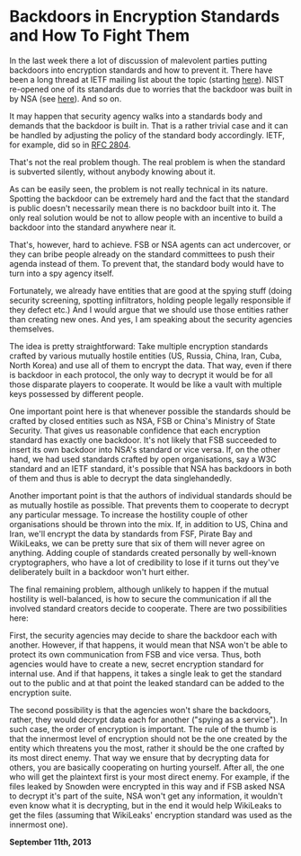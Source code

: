 # Backdoors in Encryption Standards and How To Fight Them



In the last week there a lot of discussion of malevolent parties putting backdoors into encryption standards and how to prevent it. There have been a long thread at IETF mailing list about the topic (starting [here](http://www.ietf.org/mail-archive/web/ietf/current/msg82071.html)). NIST re-opened one of its standards due to worries that the backdoor was built in by NSA (see [here](http://csrc.nist.gov/publications/nistbul/itlbul2013_09_supplemental.pdf)). And so on.

It may happen that security agency walks into a standards body and demands that the backdoor is built in. That is a rather trivial case and it can be handled by adjusting the policy of the standard body accordingly. IETF, for example, did so in [RFC 2804](https://www.rfc-editor.org/rfc/rfc2804.txt).

That's not the real problem though. The real problem is when the standard is subverted silently, without anybody knowing about it.

As can be easily seen, the problem is not really technical in its nature. Spotting the backdoor can be extremely hard and the fact that the standard is public doesn't necessarily mean there is no backdoor built into it. The only real solution would be not to allow people with an incentive to build a backdoor into the standard anywhere near it.

That's, however, hard to achieve. FSB or NSA agents can act undercover, or they can bribe people already on the standard committees to push their agenda instead of them. To prevent that, the standard body would have to turn into a spy agency itself.

Fortunately, we already have entities that are good at the spying stuff (doing security screening, spotting infiltrators, holding people legally responsible if they defect etc.) And I would argue that we should use those entities rather than creating new ones. And yes, I am speaking about the security agencies themselves.

The idea is pretty straightforward: Take multiple encryption standards crafted by various mutually hostile entities (US, Russia, China, Iran, Cuba, North Korea) and use all of them to encrypt the data. That way, even if there is backdoor in each protocol, the only way to decrypt it would be for all those disparate players to cooperate. It would be like a vault with multiple keys possessed by different people.

One important point here is that whenever possible the standards should be crafted by closed entities such as NSA, FSB or China's Ministry of State Security. That gives us reasonable confidence that each encryption standard has exactly one backdoor. It's not likely that FSB succeeded to insert its own backdoor into NSA's standard or vice versa. If, on the other hand, we had used standards crafted by open organisations, say a W3C standard and an IETF standard, it's possible that NSA has backdoors in both of them and thus is able to decrypt the data singlehandedly.

Another important point is that the authors of individual standards should be as mutually hostile as possible. That prevents them to cooperate to decrypt any particular message. To increase the hostility couple of other organisations should be thrown into the mix. If, in addition to US, China and Iran, we'll encrypt the data by standards from FSF, Pirate Bay and WikiLeaks, we can be pretty sure that six of them will never agree on anything. Adding couple of standards created personally by well-known cryptographers, who have a lot of credibility to lose if it turns out they've deliberately built in a backdoor won't hurt either.

The final remaining problem, although unlikely to happen if the mutual hostility is well-balanced, is how to secure the communication if all the involved standard creators decide to cooperate. There are two possibilities here:

First, the security agencies may decide to share the backdoor each with another. However, if that happens, it would mean that NSA won't be able to protect its own communication from FSB and vice versa. Thus, both agencies would have to create a new, secret encryption standard for internal use. And if that happens, it takes a single leak to get the standard out to the public and at that point the leaked standard can be added to the encryption suite.

The second possibility is that the agencies won't share the backdoors, rather, they would decrypt data each for another ("spying as a service"). In such case, the order of encryption is important. The rule of the thumb is that the innermost level of encryption should not be the one created by the entity which threatens you the most, rather it should be the one crafted by its most direct enemy. That way we ensure that by decrypting data for others, you are basically cooperating on hurting yourself. After all, the one who will get the plaintext first is your most direct enemy. For example, if the files leaked by Snowden were encrypted in this way and if FSB asked NSA to decrypt it's part of the suite, NSA won't get any information, it wouldn't even know what it is decrypting, but in the end it would help WikiLeaks to get the files (assuming that WikiLeaks' encryption standard was used as the innermost one).

**September 11th, 2013**